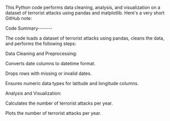 This Python code performs data cleaning, analysis, and visualization on a dataset of terrorist attacks using pandas and matplotlib. Here's a very short GitHub note:

Code Summary-------


The code loads a dataset of terrorist attacks using pandas, cleans the data, and performs the following steps:


Data Cleaning and Preprocessing:

  Converts date columns to datetime format.

  Drops rows with missing or invalid dates.

  Ensures numeric data types for latitude and longitude columns.
  
  


Analysis and Visualization:

   Calculates the number of terrorist attacks per year.

   Plots the number of terrorist attacks per year.
